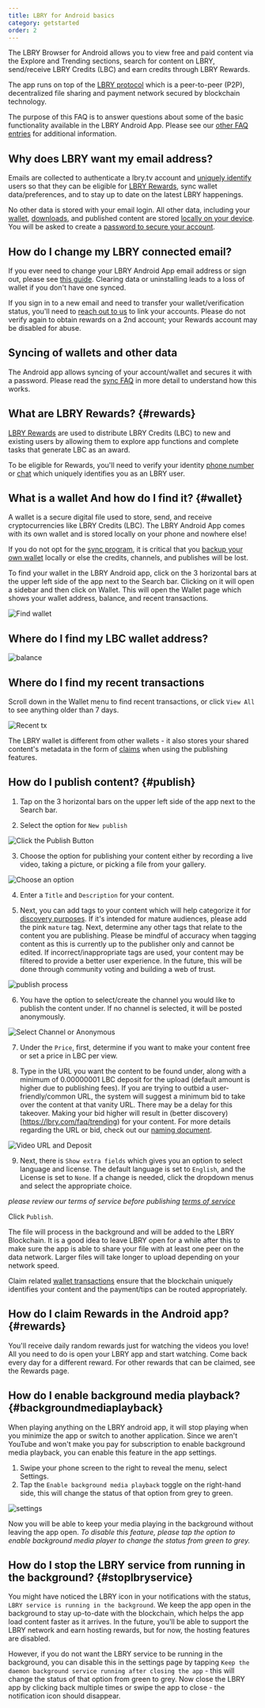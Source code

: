 ```yaml
---
title: LBRY for Android basics
category: getstarted
order: 2
---
```


The LBRY Browser for Android allows you to view free and paid content via the Explore and Trending sections, search for content on LBRY,  send/receive LBRY Credits (LBC) and earn credits through LBRY Rewards.

The app runs on top of the [LBRY protocol](/faq/what-is-lbry) which is a peer-to-peer (P2P), decentralized file sharing and payment network secured by blockchain technology.

The purpose of this FAQ is to answer questions about some of the basic functionality available in the LBRY Android App. Please see our [other FAQ entries](/faq) for additional information.

## Why does LBRY want my email address?

Emails are collected to authenticate a lbry.tv account and [uniquely identify](/faq/phone) users so that they can be eligible for [LBRY Rewards](#rewards), sync wallet data/preferences, and to stay up to date on the latest LBRY happenings.

No other data is stored with your email login. All other data, including your [wallet](#wallet), [downloads](#data), and published content are stored [locally on your device](/faq/lbry-directories#android).  You will be asked to create a [password to secure your account](/faq/account_sync).

## How do I change my LBRY connected email?

If you ever need to change your LBRY Android App email address or sign out, please see [this guide](/faq/how-to-change-email#android). Clearing data or uninstalling leads to a loss of wallet if you don't have one synced.

If you sign in to a new email and need to transfer your wallet/verification status, you'll need to [reach out to us](mailto:help@lbry.com) to link your accounts. Please do not verify again to obtain rewards on a 2nd account; your Rewards account may be disabled for abuse.

## Syncing of wallets and other data

The Android app allows syncing of your account/wallet and secures it with a password. Please read the [sync FAQ](/faq/account_sync) in more detail to understand how this works.

## What are LBRY Rewards? {#rewards}

[LBRY Rewards](/faq/rewards) are used to distribute LBRY Credits (LBC) to new and existing users by allowing them to explore app functions and complete tasks that generate LBC as an award.

To be eligible for Rewards, you'll need to verify your identity [phone number](/faq/phone) or [chat](https://chat.lbry.com) which uniquely identifies you as an LBRY user.

## What is a wallet And how do I find it? {#wallet}

A wallet is a secure digital file used to store, send, and receive cryptocurrencies like LBRY Credits (LBC).
The LBRY Android App comes with its own wallet and is stored locally on your phone and nowhere else!

If you do not opt for the [sync program](/faq/account_sync), it is critical that you [backup your own wallet](/faq/how-to-backup-wallet#android) locally or else the credits, channels, and publishes will be lost.

To find your wallet in the LBRY Android app, click on the 3 horizontal bars at the upper left side of the app next to the Search bar. Clicking on it will open a sidebar and then click on Wallet. This will open the Wallet page which shows your wallet address, balance, and recent transactions.

![Find wallet](https://spee.ch/f/wallet-option.jpg)

## Where do I find my LBC wallet address?

![balance](https://spee.ch/e7f125b643e30f8bac2d8c4657bc14874a60e25e/WALLETADD1.jpg)

## Where do I find my recent transactions
Scroll down in the Wallet menu to find recent transactions, or click `View All` to see anything older than 7 days.

![Recent tx](https://spee.ch/daa89fcca6411ad2505cdc6e092fcaf4f22f4802/recent1.jpg)

The LBRY wallet is different from other wallets - it also stores your shared content's metadata in the form of [claims](/faq/naming) when using the publishing features.

## How do I publish content? {#publish}

1. Tap on the 3 horizontal bars on the upper left side of the app next to the Search bar.

2. Select the option for `New publish`

![Click the Publish Button](https://spee.ch/d/publish-button.png)

3. Choose the option for publishing your content either by recording a live video, taking a picture, or picking a file from your gallery.

![Choose an option](https://spee.ch/4/chooses.png)

4. Enter a `Title` and `Description` for your content.

5. Next, you can add tags to your content which will help categorize it for [discovery purposes](https://lbry.com/faq/trending). If it's intended for mature audiences, please add the pink `mature` tag. Next, determine any other tags that relate to the content you are publishing. Please be mindful of accuracy when tagging content as this is currently up to the publisher only and cannot be edited. If incorrect/inappropriate tags are used, your content may be filtered to provide a better user experience. In the future, this will be done through community voting and building a web of trust.

![publish process](https://spee.ch/1/pub4.png)

6. You have the option to select/create the channel you would like to publish the content under. If no channel is selected, it will be posted anonymously.

![Select Channel or Anonymous](https://spee.ch/c/chan-anonym.png)

7. Under the `Price`, first, determine if you want to make your content free or set a price in LBC per view.

8. Type in the URL you want the content to be found under, along with a minimum of 0.00000001 LBC deposit for the upload (default amount is higher due to publishing fees). If you are trying to outbid a user-friendly/common URL, the system will suggest a minimum bid to take over the content at that vanity URL. There may be a delay for this takeover. Making your bid higher will result in (better discovery)[https://lbry.com/faq/trending) for your content. For more details regarding the URL or bid, check out our [naming document](/faq/naming).

![Video URL and Deposit](https://spee.ch/8/video-url.png)

9. Next, there is `Show extra fields` which gives you an option to select language and license. The default language is set to `English`, and the License is set to `None`.  If a change is needed, click the dropdown menus and select the appropriate choice.

*please review our terms of service before publishing [terms of service](/termsofservice)*

Click `Publish`.

The file will process in the background and will be added to the LBRY Blockchain. It is a good idea to leave LBRY open for a while after this to make sure the app is able to share your file with at least one peer on the data network. Larger files will take longer to upload depending on your network speed.


Claim related [wallet transactions](/faq/transaction-types) ensure that the blockchain uniquely identifies your content and the payment/tips can be routed appropriately.

## How do I claim Rewards in the Android app? {#rewards}

You'll receive daily random rewards just for watching the videos you love! All you need to do is open your LBRY app and start watching. Come back every day for a different reward. For other rewards that can be claimed, see the Rewards page.

## How do I enable background media playback? {#backgroundmediaplayback}

When playing anything on the LBRY android app, it will stop playing when you minimize the app or switch to another application. Since we aren't YouTube and won't make you pay for subscription to enable background media playback, you can enable this feature in the app settings.

1. Swipe your phone screen to the right to reveal the menu, select Settings.
2. Tap the `Enable background media playback` toggle on the right-hand side, this will change the status of that option from grey to green.

![settings](https://spee.ch/6169bbad4908bee2378f09a7ea048b981a79ebe5/enable.jpg)

Now you will be able to keep your media playing in the background without leaving the app open.
*To disable this feature, please tap the option to enable background media player to change the status from green to grey.*

## How do I stop the LBRY service from running in the background? {#stoplbryservice}

You might have noticed the LBRY icon in your notifications with the status, `LBRY service is running in the background`. We keep the app open in the background to stay up-to-date with the blockchain, which helps the app load content faster as it arrives. In the future, you'll be able to support the LBRY network and earn hosting rewards, but for now, the hosting features are disabled.

However, if you do not want the LBRY service to be running in the background, you can disable this in the settings page by tapping `Keep the daemon background service running after closing the app` - this will change the status of that option from green to grey. Now close the LBRY app by clicking back multiple times or swipe the app to close - the notification icon should disappear.
